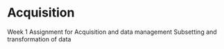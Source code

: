 # Acquisition
Week 1 Assignment for Acquisition and data management
Subsetting and transformation of data
